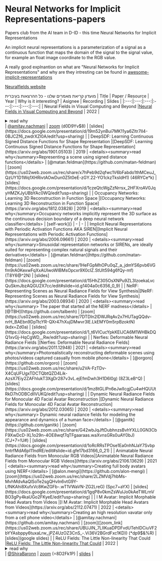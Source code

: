 # Neural Networks for Implicit Representations-papers
Papers club from the AI team in D-ID  - this time Neural Networks for Implicit Representations

An implicit neural representations is a parameterization of a signal as a continuous function that maps the domain of the signal to the signal value, for example an float image coordinate to the RGB value.

A really good explnantion on what are "Neural Networks for Implicit Representations" and why are they intresting can be found in [awesome-implicit-representations](https://github.com/vsitzmann/awesome-implicit-representations)

[Neuralfields website](https://neuralfields.cs.brown.edu/index.html)

מועדון קריאת מאמרים שלנו - כל ההרצאות בעיברית
| Title | Paper / Resource | Year | Why is it interesting? | Asignee | Recording | Slides |
|:---:|:---:|:---:|:---:|:---:|:---:|:---:|
| Neural Fields in Visual Computing and Beyond |[Neural Fields in Visual Computing and Beyond](https://arxiv.org/pdf/2111.11426.pdf) | 2022 | <details><summary>read why</summary>Why and how we can represnt 3d scene using a neural netwrok</details> | [@amitay.nachmani](https://github.com/amitay.nachmani) | [zoom](https://us02web.zoom.us/rec/share/QD26LOm-xmp8OEmOkWkFFwPvhDx2nXcPdvxI8HkQO9bhQM8rxIt6faPj022EUSk.XPKEUa6z0qEd1cMo) (d0D9Yv$8) | [slides](https://docs.google.com/presentation/d/19m52ynBui7MK11ya6Zltr7II4-0BJCZf6_zwdrXZl0A/edit?usp=sharing) |
| DeepSDF: Learning Continuous Signed Distance Functions for Shape Representation |[DeepSDF: Learning Continuous Signed Distance Functions for Shape Representation](https://arxiv.org/abs/1901.05103) | 2019 | <details><summary>read why</summary>Representing a scene using signed distance functions</details> | [@matan.feldman](https://github.com/matan-feldman) | [zoom](https://us02web.zoom.us/rec/share/x7hPeb9d2qfwc1V6bFabdo1thMCeuJ_QzUY1D1Wq1XHRivtAOwDun0Z5t0eE-zGY.22-YO1ckzTksIdH1) (46RYCe*k) | [slides](https://docs.google.com/presentation/d/1czeQtcWgZzNrrsx_2HFXroAV0JqyHMZKJyUBbYAc0WQ/edit?usp=sharing) |
| Occupancy Networks: Learning 3D Reconstruction in Function Space |[Occupancy Networks: Learning 3D Reconstruction in Function Space](https://arxiv.org/abs/1812.03828) | 2019 | <details><summary>read why</summary>Occupancy networks implicitly represent the 3D surface as the continuous decision boundary of a deep neural network classifier</details> | [self-work]() | - | - |
| Implicit Neural Representations with Periodic Activation Functions AKA SIREN|[Implicit Neural Representations with Periodic Activation Functions](https://arxiv.org/abs/2006.09661) | 2020 | <details><summary>read why</summary>Sinusoidal representation networks or SIRENs, are ideally suited for representing complex natural signals and their derivatives</details> | [@matan.feldman](https://github.com/matan-feldman) | [zoom](https://us02web.zoom.us/rec/share/1HeFGpMhOPu0qZ_a_jdmYS6pvb6VGfm9rA0KexwFqXxAUIwoWIBMsOpcxr9X0cIZ.StUlt594g6fQy-mf) (T8Y6@^2N) | [slides](https://docs.google.com/presentation/d/15HhZ305OsXNPu9ZL3IzoekaLvcQuSkmJbzAQGU2X7cc/edit#slide=id.g1404a0c6356_0_9) |
| NeRF: Representing Scenes as Neural Radiance Fields for View Synthesis|[NeRF: Representing Scenes as Neural Radiance Fields for View Synthesis](https://arxiv.org/abs/2003.08934) | 2020 | <details><summary>read why</summary> The paper that started all the NERF madness</details> | [@TBH](https://github.com/talbenh) | [zoom](https://us02web.zoom.us/rec/share/7DTDIn2lDWJRqAv2x7HUTagQQdv-nrH_BAEbn9DpTtcYR-QXr47hXujDMwvr3lE.LkEMY0m5rpBzoktN)  (kdx=Zd0a) | [slides](https://docs.google.com/presentation/d/1_t6VICucYpkKEIJCA6M1WHBkDQQ1xvGj-HqCgWD__Rw/edit?usp=sharing) |
| Nerfies: Deformable Neural Radiance Fields |[Nerfies: Deformable Neural Radiance Fields](https://arxiv.org/abs/2011.12948) | 2021 | <details><summary>read why</summary>Photorealistically reconstructing deformable scenes using photos/videos captured casually from mobile phone</details> | [@orgoro](https://github.com/orgoro) | [zoom](https://us02web.zoom.us/rec/share/u2VA-FzTDv-X4CqUFUgxTDCTQbtQZD4Lik-AzsX7Eiy2ZAFhIukT3XgDr287v3vL.ejEfmDwh3H1D6l0g) (8Z3LeB^Q) | [slides](https://docs.google.com/presentation/d/1mz8tGLIPn6eJwlIcgjCu4wHQUUtRkD7hODBCdllVUKQ/edit?usp=sharing) |
| Dynamic Neural Radiance Fields for Monocular 4D Facial Avatar Reconstruction |[Dynamic Neural Radiance Fields for Monocular 4D Facial Avatar Reconstruction](https://arxiv.org/abs/2012.03065) | 2020 | <details><summary>read why</summary> Dynamic neural radiance fields for modeling the appearance and dynamics of a human face</details> | [@ganitk](https://github.com/ganitk) | [zoom](https://us02web.zoom.us/rec/share/G42wbJqJftDubhnzsBvhYXLL0GN3CbF9XwDcD-XL1o29n-4OE8wqf7qTFgaaraas.waXvnsGRs0uAY0bJ) (CJ+7=!U#) | [slides](https://docs.google.com/presentation/d/1oRcRRsTPOse1Ea0nhNJaY7SvbphntrfMdA6pI11ndRE/edit#slide=id.gfe17bd3166_0_21) |
| Animatable Neural Radiance Fields from Monocular RGB Videos|[Animatable Neural Radiance Fields from Monocular RGB Videos](https://arxiv.org/abs/2106.13629) | 2021 | <details><summary>read why</summary>Creating full body avatars using NERF</details> | [@alon.mengi](https://github.com/alon-mengi) | [zoom](https://us02web.zoom.us/rec/share/2LZMVdj7hbMs-MvhMdvAaQlSoTe2sgQHvIn6vtG9Y-LfNKAhi8XufxVc8KwZGFb-.wT1VWaVN-ZG2LreG) (Spc7+aYX) | [slides](https://docs.google.com/presentation/d/1gqP8v0kmZsWulJo0kAeTWLrnVBO3gPy4kaUGo2FKyeE/edit?usp=sharing) |
| I M Avatar: Implicit Morphable Head Avatars from Videos |[I M Avatar: Implicit Morphable Head Avatars from Videos](https://arxiv.org/abs/2112.07471) | 2022 | <details><summary>read why</summary>Creating an high resolution vavatar only from a cell phone video</details> | [@amitay.nachmani](https://github.com/amitay.nachmani) | [zoom]([zoom_link](https://us02web.zoom.us/rec/share/UBUJIN_7LlIKuaDPDFvdUTehIDCiuVF2bYYAsbppy6tuxaLrw_jPZ4UzOZ3CnS_-.Vi36V2BGrdFxc1KD)) (*dp9$&%R) | [slides](google slides) |
| ReLU Fields: The Little Non-linearity That Could |[ReLU Fields: The Little Non-linearity That Could](https://arxiv.org/abs/2205.10824) | 2022 | <details><summary>read why</summary>what is the smallest change to grid-based representations that allows for retaining the high fidelity result of MLPs while enabling fast reconstruction and rendering times</details> | [@ShiraBaronn](https://github.com/ShiraBaronn) | [zoom](https://us02web.zoom.us/rec/share/Dozws8GAUbfQM7V2SGXPXhaWZsNtcBeMKEV-ARDd_8jSDSlZUB7UkKeGQYY1Bhg.Vad3i389Ys32wfl2) (=8D2Fk1P) | [slides](https://docs.google.com/presentation/d/1vfzRaBteZ3eK0fx8bwlCpLt8u0sfK7jSJ69gNBBBBKQ/edit?usp=sharing) |
